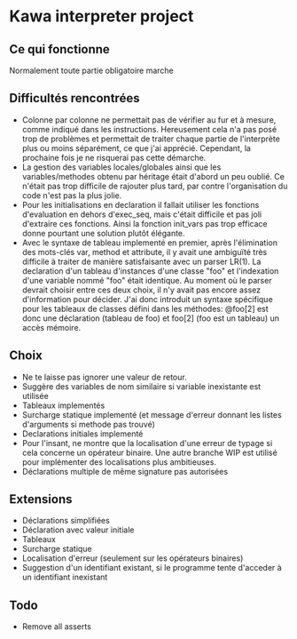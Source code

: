 # Kawa interpreter project

## Ce qui fonctionne
Normalement toute partie obligatoire marche

## Difficultés rencontrées
- Colonne par colonne ne permettait pas de vérifier au fur et à mesure, comme indiqué dans les instructions. Hereusement cela n'a pas posé trop de problèmes et permettait de traiter chaque partie de l'interprète plus ou moins séparément, ce que j'ai apprécié. Cependant, la prochaine fois je ne risquerai pas cette démarche.
- La gestion des variables locales/globales ainsi que les variables/methodes obtenu par héritage était d'abord un peu oublié. Ce n'était pas trop difficile de rajouter plus tard, par contre l'organisation du code n'est pas la plus jolie.
- Pour les initialisations en declaration il fallait utiliser les
fonctions d'evaluation en dehors d'exec_seq, mais c'était difficile et pas joli d'extraire ces fonctions.
Ainsi la fonction init_vars pas trop efficace donne pourtant une solution plutôt élégante. 
- Avec le syntaxe de tableau implementé en premier, après l'élimination des mots-clés var, method et attribute, il y avait une ambiguïté très difficile à traiter de manière satisfaisante avec un parser LR(1). La declaration d'un tableau d'instances d'une classe "foo" et l'indexation d'une variable nommé "foo" était identique. 
Au moment où le parser devrait choisir entre ces deux choix, il n'y avait pas encore assez d'information pour décider. J'ai donc introduit un syntaxe spécifique pour les tableaux de classes défini dans les méthodes: @foo[2] est donc une déclaration (tableau de foo) et foo[2] (foo est un tableau) un accès mémoire.

## Choix
- Ne te laisse pas ignorer une valeur de retour.
- Suggère des variables de nom similaire si variable inexistante est utilisée
- Tableaux implementés
- Surcharge statique implementé (et message d'erreur donnant les listes d'arguments si methode pas trouvé)
- Declarations initiales implementé
- Pour l'insant, ne montre que la localisation d'une erreur de typage si cela concerne un opérateur binaire. Une autre branche WIP est utilisé pour implémenter des localisations plus ambitieuses.
- Déclarations multiple de même signature pas autorisées

## Extensions
- Déclarations simplifiées
- Déclaration avec valeur initiale
- Tableaux
- Surcharge statique
- Localisation d'erreur (seulement sur les opérateurs binaires)
- Suggestion d'un identifiant existant, si le programme tente d'acceder à un identifiant inexistant

## Todo
- Remove all asserts 
